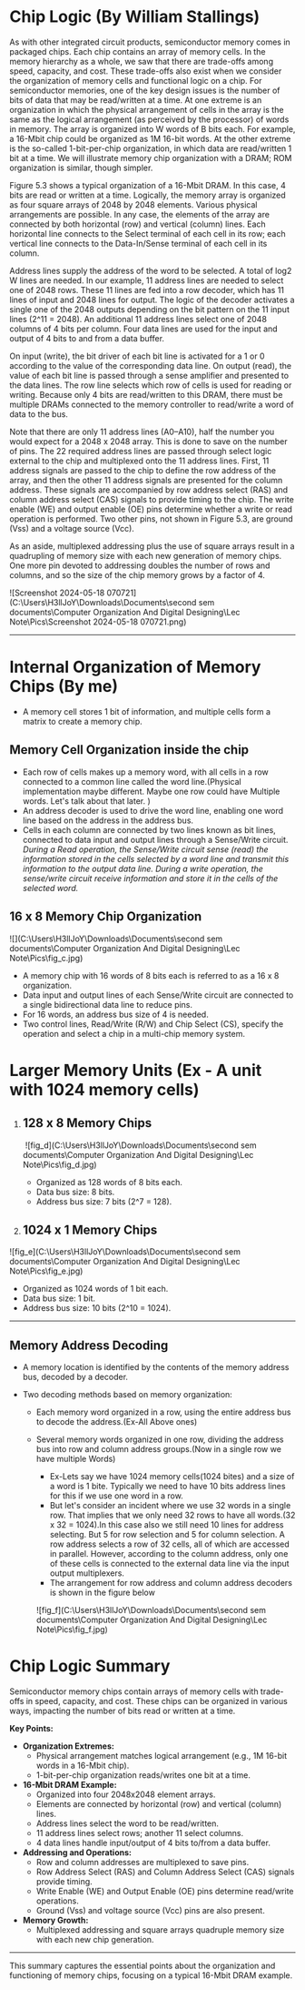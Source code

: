 # Chip Logic (By William Stallings)

As with other integrated circuit products, semiconductor memory comes in packaged chips. Each chip contains an array of memory cells. In the memory hierarchy as a whole, we saw that there are trade-offs among speed, capacity, and cost. These trade-offs also exist when we consider the organization of memory cells and functional logic on a chip. For semiconductor memories, one of the key design issues is the number of bits of data that may be read/written at a time. At one extreme is an organization in which the physical arrangement of cells in the array is the same as the logical arrangement (as perceived by the processor) of words in memory. The array is organized into W words of B bits each. For example, a 16-Mbit chip could be organized as 1M 16-bit words. At the other extreme is the so-called 1-bit-per-chip organization, in which data are read/written 1 bit at a time. We will illustrate memory chip organization with a DRAM; ROM organization is similar, though simpler.

Figure 5.3 shows a typical organization of a 16-Mbit DRAM. In this case, 4 bits are read or written at a time. Logically, the memory array is organized as four square arrays of 2048 by 2048 elements. Various physical arrangements are possible. In any case, the elements of the array are connected by both horizontal (row) and vertical (column) lines. Each horizontal line connects to the Select terminal of each cell in its row; each vertical line connects to the Data-In/Sense terminal of each cell in its column.

Address lines supply the address of the word to be selected. A total of log2 W lines are needed. In our example, 11 address lines are needed to select one of 2048 rows. These 11 lines are fed into a row decoder, which has 11 lines of input and 2048 lines for output. The logic of the decoder activates a single one of the 2048 outputs depending on the bit pattern on the 11 input lines (2^11 = 2048). An additional 11 address lines select one of 2048 columns of 4 bits per column. Four data lines are used for the input and output of 4 bits to and from a data buffer.

On input (write), the bit driver of each bit line is activated for a 1 or 0 according to the value of the corresponding data line. On output (read), the value of each bit line is passed through a sense amplifier and presented to the data lines. The row line selects which row of cells is used for reading or writing. Because only 4 bits are read/written to this DRAM, there must be multiple DRAMs connected to the memory controller to read/write a word of data to the bus.

Note that there are only 11 address lines (A0–A10), half the number you would expect for a 2048 x 2048 array. This is done to save on the number of pins. The 22 required address lines are passed through select logic external to the chip and multiplexed onto the 11 address lines. First, 11 address signals are passed to the chip to define the row address of the array, and then the other 11 address signals are presented for the column address. These signals are accompanied by row address select (RAS) and column address select (CAS) signals to provide timing to the chip. The write enable (WE) and output enable (OE) pins determine whether a write or read operation is performed. Two other pins, not shown in Figure 5.3, are ground (Vss) and a voltage source (Vcc).

As an aside, multiplexed addressing plus the use of square arrays result in a quadrupling of memory size with each new generation of memory chips. One more pin devoted to addressing doubles the number of rows and columns, and so the size of the chip memory grows by a factor of 4.

![Screenshot 2024-05-18 070721](C:\Users\H3llJoY\Downloads\Documents\second sem documents\Computer Organization And Digital Designing\Lec Note\Pics\Screenshot 2024-05-18 070721.png)

------




# Internal Organization of Memory Chips (By me)

- A memory cell stores 1 bit of information, and multiple cells form a matrix to create a memory chip.

## Memory Cell Organization inside the chip

- Each row of cells makes up a memory word, with all cells in a row connected to a common line called the word line.(Physical implementation maybe different. Maybe one row could have Multiple words. Let's talk about that later. )
- An address decoder is used to drive the word line, enabling one word line based on the address in the address bus.
- Cells in each column are connected by two lines known as bit lines, connected to data input and output lines through a Sense/Write circuit. *During a Read operation, the Sense/Write circuit sense (read) the information stored in the cells selected by a word line and transmit this information to the output data line. During a write operation, the sense/write circuit receive information and store it in the cells of the selected word.*

## 16 x 8 Memory Chip Organization

![](C:\Users\H3llJoY\Downloads\Documents\second sem documents\Computer Organization And Digital Designing\Lec Note\Pics\fig_c.jpg)



- A memory chip with 16 words of 8 bits each is referred to as a 16 x 8 organization.
- Data input and output lines of each Sense/Write circuit are connected to a single bidirectional data line to reduce pins.
- For 16 words, an address bus size of 4 is needed.
- Two control lines, Read/Write (R/W) and Chip Select (CS), specify the operation and select a chip in a multi-chip memory system.

# Larger Memory Units (Ex - A unit with 1024 memory cells)

1. ## 128 x 8 Memory Chips

   ​                                         ![fig_d](C:\Users\H3llJoY\Downloads\Documents\second sem documents\Computer Organization And Digital Designing\Lec Note\Pics\fig_d.jpg) 

   

   - Organized as 128 words of 8 bits each.
   - Data bus size: 8 bits.
   - Address bus size: 7 bits (2^7 = 128).
     

2. ## 1024 x 1 Memory Chips

![fig_e](C:\Users\H3llJoY\Downloads\Documents\second sem documents\Computer Organization And Digital Designing\Lec Note\Pics\fig_e.jpg)



- Organized as 1024 words of 1 bit each.
- Data bus size: 1 bit.
- Address bus size: 10 bits (2^10 = 1024).



------

## Memory Address Decoding

- A memory location is identified by the contents of the memory address bus, decoded by a decoder.

- Two decoding methods based on memory organization:
  - Each memory word organized in a row, using the entire address bus to decode the address.(Ex-All Above ones)
  
  - Several memory words organized in one row, dividing the address bus into row and column address groups.(Now in a single row we have multiple Words)
  
    - Ex-Lets say we have 1024 memory cells(1024 bites) and a size of a word is 1 bite. Typically we need to have 10 bits address lines for this if we use one word in a row. 
    - But let's consider an incident  where we use 32 words in a single row. That implies that we only need 32 rows to have all words.(32 x 32 = 1024).In this case also we still need 10 lines for address selecting. But 5 for row selection and 5 for column selection. A row address selects a row of 32 cells, all of which are accessed in parallel. However, according to the column address, only one of these cells is connected to the external data line via the input output multiplexers. 
    - The arrangement for row address and column address decoders is shown in the figure below
  
    ![fig_f](C:\Users\H3llJoY\Downloads\Documents\second sem documents\Computer Organization And Digital Designing\Lec Note\Pics\fig_f.jpg)







































# Chip Logic Summary

Semiconductor memory chips contain arrays of memory cells with trade-offs in speed, capacity, and cost. These chips can be organized in various ways, impacting the number of bits read or written at a time.

**Key Points:**

- **Organization Extremes:**
  - Physical arrangement matches logical arrangement (e.g., 1M 16-bit words in a 16-Mbit chip).
  - 1-bit-per-chip organization reads/writes one bit at a time.
- **16-Mbit DRAM Example:**
  - Organized into four 2048x2048 element arrays.
  - Elements are connected by horizontal (row) and vertical (column) lines.
  - Address lines select the word to be read/written.
  - 11 address lines select rows; another 11 select columns.
  - 4 data lines handle input/output of 4 bits to/from a data buffer.
- **Addressing and Operations:**
  - Row and column addresses are multiplexed to save pins.
  - Row Address Select (RAS) and Column Address Select (CAS) signals provide timing.
  - Write Enable (WE) and Output Enable (OE) pins determine read/write operations.
  - Ground (Vss) and voltage source (Vcc) pins are also present.
- **Memory Growth:**
  - Multiplexed addressing and square arrays quadruple memory size with each new chip generation.

------

This summary captures the essential points about the organization and functioning of memory chips, focusing on a typical 16-Mbit DRAM example.
